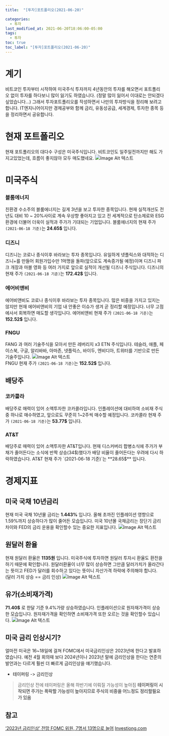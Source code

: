 ```yaml
---
title:  "[투자]포트폴리오(2021-06-20)"

categories:
  - 투자
last_modified_at: 2021-06-20T18:06:00-05:00
tags:
  - 투자
toc: true
toc_label: "[투자]포트폴리오(2021-06-20)"
---
```


# 계기
비트코인 투자부터 시작하여 미국주식 투자까지 4년동안의 투자를 해오면서 포트폴리오 없이 투자를 하다보니 많이 잃기도 하였습니다.
(정말 많이 잃어서 이대로는 안되겠다 싶었습니다...)
그래서 투자포트폴리오를 작성하면서 나만의 투자방식을 정리해 보려고합니다.
IT엔지니어이지만 경제공부와 함께 금리, 유동성공급, 세계경제, 투자한 종목 등을 정리하면서 공유합니다.

# 현재 포트폴리오
현재 포트폴리오의 대다수 구성은 미국주식입니다.
비트코인도 일주일전까지만 해도 가지고있었는데, 흐름이 좋지않아 모두 매도했네요.
![Image Alt 텍스트](/assets/img/invest/20210620/myinvest_20210620.png)  

# 미국주식
### 블룸에너지
친환경 수소주의 블룸에너지는 길게 3년을 보고 투자한 종목입니다. 현재 실적개선도 전년도 대비 10 ~ 20%사이로 계속 우상향 좋아지고 있고 전 세계적으로 탄소제로와 ESG환경에 더불어 더욱이 실적과 주가가 기대되는 기업입니다.
블룸에너지의 현재 주가`(2021-06-18 기준)`는 **24.65$** 입니다. 

### 디즈니
디즈니는 코로나 종식이후 바라보는 투자 종목입니다. 유일하게 넷플릭스와 대적하는 디즈니+를 만들어 회원가입수만 1억명을 돌파(앞으로도 계속증가될 예정)이며 디즈니 파크 개장과 마블 영화 등 여러 가지로 앞으로 실적이 개선될 디즈니 주식입니다.
디즈니의 현재 주가 `(2021-06-18 기준)`는 **172.42$** 입니다.

### 에어비앤비
에어비앤비도 코로나 종식이후 바라보는 투자 종목입니다. 많은 비중을 가지고 있지는 않지만 현재 에어비앤비의 기업 내 안좋은 이슈가 생겨 곧 정리할 예정입니다. 너무 고점에사서 회복하면 매도할 생각입니다.
에어비앤비 현재 주가 `(2021-06-18 기준)`는 **152.52$** 입니다.

### FNGU
FANG 과 여러 기술주식을 모아서 만든 레버리지 x3 ETN 주식입니다. 테슬라, 애플, 페이스북, 구글, 알리바바, 아마존, 넷플릭스, 바이두, 엔비디아, 트위터를 기반으로 만든 기술주입니다. 
![Image Alt 텍스트](/assets/img/invest/20210620/fngu.jpeg)  
FNGU 현재 주가 `(2021-06-18 기준)`는 **152.52$** 입니다.

## 배당주
### 코카콜라 
배당주로 매력이 있어 소액투자한 코카콜라입니다. 인플레이션에 대비하여 소비재 주식중 하나로 매수하였고, 앞으로도 꾸준히 1~2주씩 매수할 예정입니다. 
코카콜라 현재 주가 `(2021-06-18 기준)`는 **53.77$** 입니다.

### AT&T
배당주로 매력이 있어 소액투자한 AT&T입니다. 현재 디스커버리 합병소식에 주가가 부채가 줄어든다는 소식에 반짝 상승(34$)했다가 배당 비율이 줄어든다는 우려에 다시 하락하였습니다.
AT&T 현재 주가 `(2021-06-18 기준)`는 **28.65$** 입니다.

# 경제지표
## 미국 국채 10년금리
현재 미국 국채 10년물 금리는 **1.443%** 입니다.
올해 초까진 인플레이션 영향으로 1.59%까지 상승하다가 많이 줄어든 모습입니다. 미국 10년몰 국채금리는 장단기 금리차이와 FED의 금리 운용을 확인할수 있는 중요한 지표입니다.
![Image Alt 텍스트](/assets/img/invest/20210620/10rate_20210620.jpeg) 

## 원달러 환율
현재 원달러 환율은 **1135원** 입니다. 미국주식에 투자하면 원달러 투자시 환율도 환전을 하기 때문에 확인합니다. 원달러환율이 너무 많이 상승하면 그만큼 달러가치가 올라간다는 뜻이고 FED가 달러를 회수하고 있다는 뜻이니 자산가격 하락에 주의해야 합니다.
(달러 가치 상승 == 금리 인상)
![Image Alt 텍스트](/assets/img/invest/20210620/dollar.jpeg) 

## 유가(소비재가격)
**71.40$** 로 한달 기준 9.4%가량 상승하였습니다. 인플레이션으로 원자재가격이 상승한 모습입니다. 원자재가격을 확인하면 소비재가격 또한 오르는 것을 확인할수 있습니다.
![Image Alt 텍스트](/assets/img/invest/20210620/wti_20210620.jpeg) 


## 미국 금리 인상시기?
얼마전 미국은 16~18일에 걸쳐 FOMC에서 미국금리인상은 2023년에 한다고 발표하였습니다. 예전 4월 회의때 보다 2024년이나 2023년 말에 금리인상을 한다는 연준의 발언과는 다르게 훨씬 더 빠르게 금리인상을 얘기했습니다.
- 테이퍼링 -> 금리인상 
> 금리인상 전에 테이퍼링은 올해 하반기에 이뤄질 가능성이 높아짐
> **테이퍼링이 시작되면 주가는 폭락할 가능성이 높아지므로 주식의 비중을 어느정도 정리할필요가 있음**

## 참고
[‘2023년 금리인상’ 전망 FOMC 위원, 7명서 13명으로 늘어](https://www.chosun.com/economy/economy_general/2021/06/18/OVSHU7EMVBEALAWSCE2PAEZ6GU/)
[Investiong.com](https://kr.investing.com/)